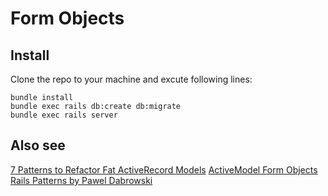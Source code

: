 # Form Objects

## Install

Clone the repo to your machine and excute following lines:

```
bundle install
bundle exec rails db:create db:migrate
bundle exec rails server
```

## Also see

[7 Patterns to Refactor Fat ActiveRecord Models](https://codeclimate.com/blog/7-ways-to-decompose-fat-activerecord-models/)
[ActiveModel Form Objects](https://thoughtbot.com/blog/activemodel-form-objects)
[Rails Patterns by Pawel Dabrowski](http://pdabrowski.com/blog/introduction-to-rails-patterns)

